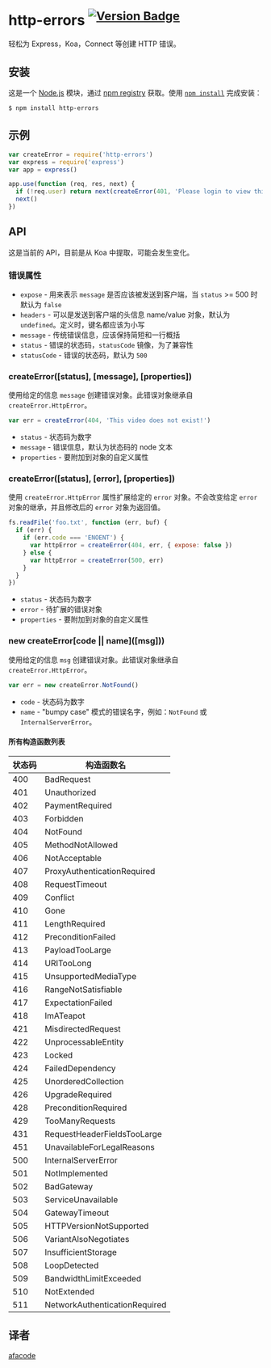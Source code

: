 # http-errors <sup>[![Version Badge](http://versionbadg.es/jshttp/http-errors.svg)](https://www.npmjs.com/package/http-errors)</sup>

轻松为 Express，Koa，Connect 等创建 HTTP 错误。

## 安装

这是一个 [Node.js](https://nodejs.org/en/) 模块，通过 [npm registry](https://www.npmjs.com/) 获取。使用 [`npm install`](https://docs.npmjs.com/getting-started/installing-npm-packages-locally) 完成安装：

```sh
$ npm install http-errors
```

## 示例

```js
var createError = require('http-errors')
var express = require('express')
var app = express()

app.use(function (req, res, next) {
  if (!req.user) return next(createError(401, 'Please login to view this page.'))
  next()
})
```

## API

这是当前的 API，目前是从 Koa 中提取，可能会发生变化。

### 错误属性

- `expose` - 用来表示 `message` 是否应该被发送到客户端，当 `status` >= 500 时默认为 `false`
- `headers` - 可以是发送到客户端的头信息 name/value 对象，默认为 `undefined`。定义时，键名都应该为小写
- `message` - 传统错误信息，应该保持简短和一行概括
- `status` - 错误的状态码，`statusCode` 镜像，为了兼容性
- `statusCode` - 错误的状态码，默认为 `500`

### createError([status], [message], [properties])

使用给定的信息 `message` 创建错误对象。此错误对象继承自 `createError.HttpError`。

```js
var err = createError(404, 'This video does not exist!')
```

- `status` - 状态码为数字
- `message` - 错误信息，默认为状态码的 node 文本
- `properties` - 要附加到对象的自定义属性

### createError([status], [error], [properties])

使用 `createError.HttpError` 属性扩展给定的 `error` 对象。不会改变给定 `error` 对象的继承，并且修改后的 `error` 对象为返回值。

```js
fs.readFile('foo.txt', function (err, buf) {
  if (err) {
    if (err.code === 'ENOENT') {
      var httpError = createError(404, err, { expose: false })
    } else {
      var httpError = createError(500, err)
    }
  }
})
```

- `status` - 状态码为数字
- `error` - 待扩展的错误对象
- `properties` - 要附加到对象的自定义属性

### new createError\[code || name\](\[msg]\))

使用给定的信息 `msg` 创建错误对象。此错误对象继承自 `createError.HttpError`。

```js
var err = new createError.NotFound()
```

- `code` - 状态码为数字
- `name` - "bumpy case" 模式的错误名字，例如：`NotFound` 或 `InternalServerError`。

#### 所有构造函数列表

|状态码     |构造函数名                   |
|-----------|-----------------------------|
|400        |BadRequest                   |
|401        |Unauthorized                 |
|402        |PaymentRequired              |
|403        |Forbidden                    |
|404        |NotFound                     |
|405        |MethodNotAllowed             |
|406        |NotAcceptable                |
|407        |ProxyAuthenticationRequired  |
|408        |RequestTimeout               |
|409        |Conflict                     |
|410        |Gone                         |
|411        |LengthRequired               |
|412        |PreconditionFailed           |
|413        |PayloadTooLarge              |
|414        |URITooLong                   |
|415        |UnsupportedMediaType         |
|416        |RangeNotSatisfiable          |
|417        |ExpectationFailed            |
|418        |ImATeapot                    |
|421        |MisdirectedRequest           |
|422        |UnprocessableEntity          |
|423        |Locked                       |
|424        |FailedDependency             |
|425        |UnorderedCollection          |
|426        |UpgradeRequired              |
|428        |PreconditionRequired         |
|429        |TooManyRequests              |
|431        |RequestHeaderFieldsTooLarge  |
|451        |UnavailableForLegalReasons   |
|500        |InternalServerError          |
|501        |NotImplemented               |
|502        |BadGateway                   |
|503        |ServiceUnavailable           |
|504        |GatewayTimeout               |
|505        |HTTPVersionNotSupported      |
|506        |VariantAlsoNegotiates        |
|507        |InsufficientStorage          |
|508        |LoopDetected                 |
|509        |BandwidthLimitExceeded       |
|510        |NotExtended                  |
|511        |NetworkAuthenticationRequired|

## 译者

[afacode](https://github.com/afacode/)
